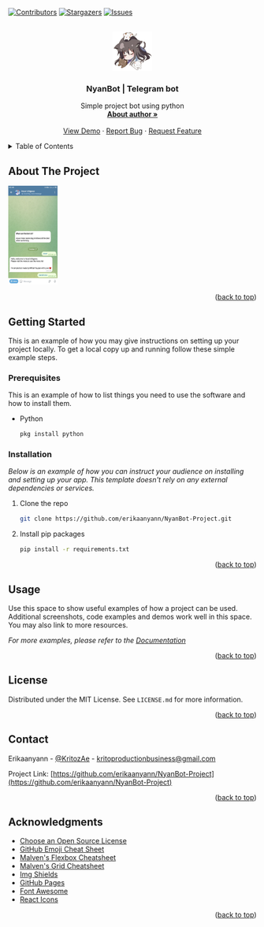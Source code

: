 <!-- Improved compatibility of back to top link: See: https://github.com/othneildrew/Best-README-Template/pull/73 -->
<a name="readme-top"></a>
<!--
*** Thanks for checking out the Best-README-Template. If you have a suggestion
*** that would make this better, please fork the repo and create a pull request
*** or simply open an issue with the tag "enhancement".
*** Don't forget to give the project a star!
*** Thanks again! Now go create something AMAZING! :D
-->



<!-- PROJECT SHIELDS -->
<!--
*** I'm using markdown "reference style" links for readability.
*** Reference links are enclosed in brackets [ ] instead of parentheses ( ).
*** See the bottom of this document for the declaration of the reference variables
*** for contributors-url, forks-url, etc. This is an optional, concise syntax you may use.
*** https://www.markdownguide.org/basic-syntax/#reference-style-links
-->
[![Contributors][contributors-shield]][contributors-url]
[![Stargazers][stars-shield]][stars-url]
[![Issues][issues-shield]][issues-url]



<!-- PROJECT LOGO -->
<br />
<div align="center">
  <a href="#">
    <img src="database/logo.png" alt="Logo" width="80" height="80">
  </a>

  <h3 align="center">NyanBot | Telegram bot</h3>

  <p align="center">
    Simple project bot using python
    <br />
    <a href="http://web.miftahfauzan.rf.gd"><strong>About author »</strong></a>
    <br />
    <br />
    <a href="">View Demo</a>
    ·
    <a href="https://github.com/erikaanyann/NyanBot-Project/issues">Report Bug</a>
    ·
    <a href="https://github.com/erikaanyann/NyanBot-Project/issues">Request Feature</a>
  </p>
</div>



<!-- TABLE OF CONTENTS -->
<details>
  <summary>Table of Contents</summary>
  <ol>
    <li>
      <a href="#getting-started">Getting Started</a>
      <ul>
        <li><a href="#prerequisites">Prerequisites</a></li>
        <li><a href="#installation">Installation</a></li>
      </ul>
    </li>
    <li><a href="#usage">Usage</a></li>
    <li><a href="#license">License</a></li>
    <li><a href="#contact">Contact</a></li>
    <li><a href="#acknowledgments">Acknowledgments</a></li>
  </ol>
</details>



<!-- ABOUT THE PROJECT -->
## About The Project

<img src="database/ss.jpg" alt="Logo" width="100" height="200">


<p align="right">(<a href="#readme-top">back to top</a>)</p>








<!-- GETTING STARTED -->
## Getting Started

This is an example of how you may give instructions on setting up your project locally.
To get a local copy up and running follow these simple example steps.

### Prerequisites

This is an example of how to list things you need to use the software and how to install them.
* Python
  ```sh
  pkg install python
  ```

### Installation

_Below is an example of how you can instruct your audience on installing and setting up your app. This template doesn't rely on any external dependencies or services._

1. Clone the repo
   ```sh
   git clone https://github.com/erikaanyann/NyanBot-Project.git
   ```
2. Install pip packages
   ```sh
   pip install -r requirements.txt
   ```

<p align="right">(<a href="#readme-top">back to top</a>)</p>



<!-- USAGE EXAMPLES -->
## Usage

Use this space to show useful examples of how a project can be used. Additional screenshots, code examples and demos work well in this space. You may also link to more resources.

_For more examples, please refer to the [Documentation](https://example.com)_

<p align="right">(<a href="#readme-top">back to top</a>)</p>


<!-- LICENSE -->
## License

Distributed under the MIT License. See `LICENSE.md` for more information.

<p align="right">(<a href="#readme-top">back to top</a>)</p>



<!-- CONTACT -->
## Contact

Erikaanyann - [@KritozAe](https://twitter.com/KritozAe) - kritoproductionbusiness@gmail.com

Project Link: [https://github.com/erikaanyann/NyanBot-Project](https://github.com/erikaanyann/NyanBot-Project)

<p align="right">(<a href="#readme-top">back to top</a>)</p>



<!-- ACKNOWLEDGMENTS -->
## Acknowledgments

* [Choose an Open Source License](https://choosealicense.com)
* [GitHub Emoji Cheat Sheet](https://www.webpagefx.com/tools/emoji-cheat-sheet)
* [Malven's Flexbox Cheatsheet](https://flexbox.malven.co/)
* [Malven's Grid Cheatsheet](https://grid.malven.co/)
* [Img Shields](https://shields.io)
* [GitHub Pages](https://pages.github.com)
* [Font Awesome](https://fontawesome.com)
* [React Icons](https://react-icons.github.io/react-icons/search)

<p align="right">(<a href="#readme-top">back to top</a>)</p>



<!-- MARKDOWN LINKS & IMAGES -->
<!-- https://www.markdownguide.org/basic-syntax/#reference-style-links -->
[contributors-shield]: https://img.shields.io/github/contributors/erikaanyann/NyanBot-Project.svg?style=for-the-badge
[contributors-url]: https://github.com/erikaanyann/NyanBot-Project/graphs/contributors
[forks-shield]: https://img.shields.io/github/forks/erikaanyann/NyanBot-Project.svg?style=for-the-badge
[forks-url]: https://github.com/erikaanyann/NyanBot-Project/network/members
[stars-shield]: https://img.shields.io/github/stars/erikaanyann/NyanBot-Project.svg?style=for-the-badge
[stars-url]: https://github.com/erikaanyann/NyanBot-Project/stargazers
[issues-shield]: https://img.shields.io/github/issues/erikaanyann/NyanBot-Project.svg?style=for-the-badge
[issues-url]: https://github.com/erikaanyann/NyanBot-Project/issues
[license-shield]: https://img.shields.io/github/license/erikaanyann/NyanBot-Project.svg?style=for-the-badge
